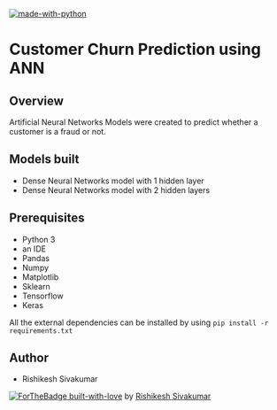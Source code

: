 [![made-with-python](https://img.shields.io/badge/Made%20with-Python-1f425f.svg)](https://www.python.org/)

# Customer Churn Prediction using ANN

## Overview
Artificial Neural Networks Models were created to predict whether a customer is a fraud or not.

## Models built
* Dense Neural Networks model with 1 hidden layer
* Dense Neural Networks model with 2 hidden layers

## Prerequisites
* Python 3 
* an IDE 
* Pandas 
* Numpy 
* Matplotlib 
* Sklearn 
* Tensorflow
* Keras

All the external dependencies can be installed by using ```pip install -r requirements.txt```

## Author
* Rishikesh Sivakumar

[![ForTheBadge built-with-love](http://ForTheBadge.com/images/badges/built-with-love.svg)](https://GitHub.com/Naereen/) by [Rishikesh Sivakumar](https://www.linkedin.com/in/rishikesh-sivakumar-1a166a18b/)
